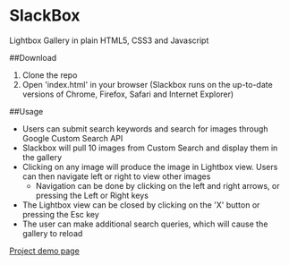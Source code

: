 # SlackBox
Lightbox Gallery in plain HTML5, CSS3 and Javascript

##Download
1. Clone the repo
2. Open 'index.html' in your browser (Slackbox runs on the up-to-date versions of Chrome, Firefox, Safari and Internet Explorer)

##Usage
- Users can submit search keywords and search for images through Google Custom Search API
- Slackbox will pull 10 images from Custom Search and display them in the gallery
- Clicking on any image will produce the image in Lightbox view. Users can then navigate left or right to view other images
  - Navigation can be done by clicking on the left and right arrows, or pressing the Left or Right keys
- The Lightbox view can be closed by clicking on the 'X' button or pressing the Esc key
- The user can make additional search queries, which will cause the gallery to reload

[Project demo page](http://jonathanlimsc.github.io/SlackBox)


